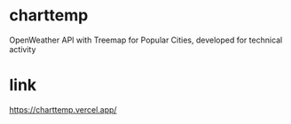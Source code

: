 # charttemp
 OpenWeather API with Treemap for Popular Cities, developed for technical activity

# link
https://charttemp.vercel.app/